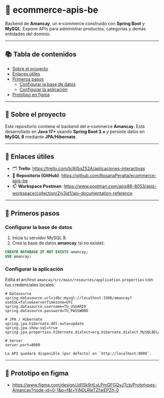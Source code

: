 # 🛒 ecommerce-apis-be

Backend de **Amancay**, un e‑commerce construido con **Spring Boot** y **MySQL**. Expone APIs para administrar productos, categorías y demás entidades del dominio.

---

## 📚 Tabla de contenidos
- [Sobre el proyecto](#sobre-el-proyecto)
- [Enlaces útiles](#enlaces-útiles)
- [Primeros pasos](#primeros-pasos)
  - [Configurar la base de datos](#configurar-la-base-de-datos)
  - [Configurar la aplicación](#configurar-la-aplicación)
- [Prototipo en figma](#prototipo-figma)

---

## 🧩 Sobre el proyecto
Este repositorio contiene el backend del e‑commerce **Amancay**. Está desarrollado en **Java 17+** usando **Spring Boot 3.x** y persiste datos en **MySQL 8** mediante **JPA/Hibernate**.

---

## 🔗 Enlaces útiles
- 🗂️ **Trello**: <https://trello.com/b/AISqZ52A/aplicaciones-interactivas>
- 🧭 **Repositorio (GitHub)**: <https://github.com/RosanaPeralta/ecommerce-apis-be>
- 📫 **Workspace Postman**: <https://www.postman.com/apis88-8053/apis-workspace/collection/2iy3id1/api-documentation-reference>

---

## 🚀 Primeros pasos 


### Configurar la base de datos
1. Inicia tu servidor MySQL 8.
2. Crea la base de datos **amancay** (si no existe):

```sql
CREATE DATABASE IF NOT EXISTS amancay;
USE amancay;
```

### Configurar la aplicación
Edita el archivo `amancay/src/main/resources/application.properties` con tus credenciales locales:

```properties
# Datasource
spring.datasource.url=jdbc:mysql://localhost:3306/amancay?useSSL=false&serverTimezone=UTC
spring.datasource.username=TU_USUARIO
spring.datasource.password=TU_PASSWORD

# JPA / Hibernate
spring.jpa.hibernate.ddl-auto=update
spring.jpa.show-sql=true
spring.jpa.properties.hibernate.dialect=org.hibernate.dialect.MySQL8Dialect

# Server
server.port=8080

La API quedará disponible (por defecto) en `http://localhost:8080`.
```

---

## 🧪 Prototipo en figma

- <https://www.figma.com/design/Jd1Sk9rtLyLPmGFGQvJTcb/Prototypes-Amancay?node-id=0-1&p=f&t=YjN0LRIeTZfwEPZh-0>